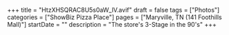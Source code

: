 +++
title = "HtzXHSQRAC8U5s0aW_lV.avif"
draft = false
tags = ["Photos"]
categories = ["ShowBiz Pizza Place"]
pages = ["Maryville, TN (141 Foothills Mall)"]
startDate = ""
description = "The store's 3-Stage in the 90's"
+++
